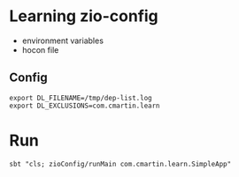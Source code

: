 # Learning zio-config

- environment variables
- hocon file

## Config

    export DL_FILENAME=/tmp/dep-list.log
    export DL_EXCLUSIONS=com.cmartin.learn

# Run

    sbt "cls; zioConfig/runMain com.cmartin.learn.SimpleApp"
